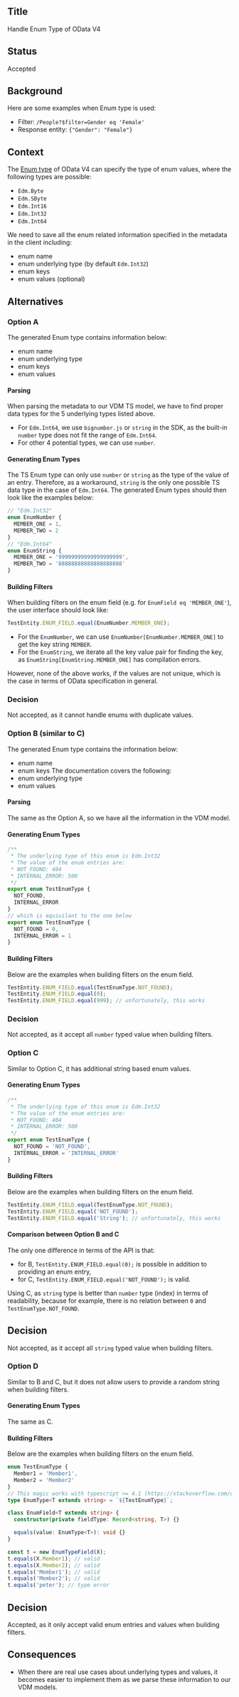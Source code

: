 ## Title

Handle Enum Type of OData V4

## Status

Accepted

## Background

Here are some examples when Enum type is used:

- Filter: `/People?$filter=Gender eq 'Female'`
- Response entity: `{"Gender": "Female"}`

## Context

The [Enum type](http://docs.oasis-open.org/odata/odata/v4.0/errata03/os/complete/part3-csdl/odata-v4.0-errata03-os-part3-csdl-complete.html#_Toc453752568) of OData V4 can specify the type of enum values, where the following types are possible:

- `Edm.Byte`
- `Edm.SByte`
- `Edm.Int16`
- `Edm.Int32`
- `Edm.Int64`

We need to save all the enum related information specified in the metadata in the client including:

- enum name
- enum underlying type (by default `Edm.Int32`)
- enum keys
- enum values (optional)

## Alternatives

### Option A

The generated Enum type contains information below:

- enum name
- enum underlying type
- enum keys
- enum values

#### Parsing

When parsing the metadata to our VDM TS model, we have to find proper data types for the 5 underlying types listed above.

- For `Edm.Int64`, we use `bignumber.js` or `string` in the SDK, as the built-in `number` type does not fit the range of `Edm.Int64`.
- For other 4 potential types, we can use `number`.

#### Generating Enum Types

The TS Enum type can only use `number` or `string` as the type of the value of an entry.
Therefore, as a workaround, `string` is the only one possible TS data type in the case of `Edm.Int64`.
The generated Enum types should then look like the examples below:

```ts
// "Edm.Int32"
enum EnumNumber {
  MEMBER_ONE = 1,
  MEMBER_TWO = 2
}
// "Edm.Int64"
enum EnumString {
  MEMBER_ONE = '99999999999999999999',
  MEMBER_TWO = '88888888888888888888'
}
```

#### Building Filters

When building filters on the enum field (e.g. for `EnumField eq 'MEMBER_ONE'`), the user interface should look like:

```ts
TestEntity.ENUM_FIELD.equal(EnumNumber.MEMBER_ONE);
```

- For the `EnumNumber`, we can use `EnumNumber[EnumNumber.MEMBER_ONE]` to get the key string `MEMBER`.
- For the `EnumString`, we iterate all the key value pair for finding the key, as `EnumString[EnumString.MEMBER_ONE]` has compilation errors.

However, none of the above works, if the values are not unique, which is the case in terms of OData specification in general.

### Decision

Not accepted, as it cannot handle enums with duplicate values.

### Option B (similar to C)

The generated Enum type contains the information below:

- enum name
- enum keys
  The documentation covers the following:
- enum underlying type
- enum values

#### Parsing

The same as the Option A, so we have all the information in the VDM model.

#### Generating Enum Types

```ts
/**
 * The underlying type of this enum is Edm.Int32
 * The value of the enum entries are:
 * NOT_FOUND: 404
 * INTERNAL_ERROR: 500
 */
export enum TestEnumType {
  NOT_FOUND,
  INTERNAL_ERROR
}
// which is equivilant to the one below
export enum TestEnumType {
  NOT_FOUND = 0,
  INTERNAL_ERROR = 1
}
```

#### Building Filters

Below are the examples when building filters on the enum field.

```ts
TestEntity.ENUM_FIELD.equal(TestEnumType.NOT_FOUND);
TestEntity.ENUM_FIELD.equal(0);
TestEntity.ENUM_FIELD.equal(999); // unfortunately, this works
```

### Decision

Not accepted, as it accept all `number` typed value when building filters.

### Option C

Similar to Option C, it has additional string based enum values.

#### Generating Enum Types

```ts
/**
 * The underlying type of this enum is Edm.Int32
 * The value of the enum entries are:
 * NOT_FOUND: 404
 * INTERNAL_ERROR: 500
 */
export enum TestEnumType {
  NOT_FOUND = 'NOT_FOUND',
  INTERNAL_ERROR = 'INTERNAL_ERROR'
}
```

#### Building Filters

Below are the examples when building filters on the enum field.

```ts
TestEntity.ENUM_FIELD.equal(TestEnumType.NOT_FOUND);
TestEntity.ENUM_FIELD.equal('NOT_FOUND');
TestEntity.ENUM_FIELD.equal('String'); // unfortunately, this works
```

#### Comparison between Option B and C

The only one difference in terms of the API is that:

- for B, `TestEntity.ENUM_FIELD.equal(0);` is possible in addition to providing an enum entry,
- for C, `TestEntity.ENUM_FIELD.equal('NOT_FOUND');` is valid.

Using C, as `string` type is better than `number` type (index) in terms of readability, because for example, there is no relation between `0` and `TestEnumType.NOT_FOUND`.

## Decision

Not accepted, as it accept all `string` typed value when building filters.

### Option D

Similar to B and C, but it does not allow users to provide a random string when building filters.

#### Generating Enum Types

The same as C.

#### Building Filters

Below are the examples when building filters on the enum field.

```ts
enum TestEnumType {
  Member1 = 'Member1',
  Member2 = 'Member2'
}
// This magic works with typescript >= 4.1 (https://stackoverflow.com/questions/52393730/typescript-string-literal-union-type-from-enum/59496175)
type EnumType<T extends string> = `${TestEnumType}`;

class EnumField<T extends string> {
  constructor(private fieldType: Record<string, T>) {}

  equals(value: EnumType<T>): void {}
}

const t = new EnumTypeField(X);
t.equals(X.Member1); // valid
t.equals(X.Member2); // valid
t.equals('Member1'); // valid
t.equals('Member2'); // valid
t.equals('peter'); // type error
```

## Decision

Accepted, as it only accept valid enum entries and values when building filters.

## Consequences

- When there are real use cases about underlying types and values, it becomes easier to implement them as we parse these information to our VDM models.
